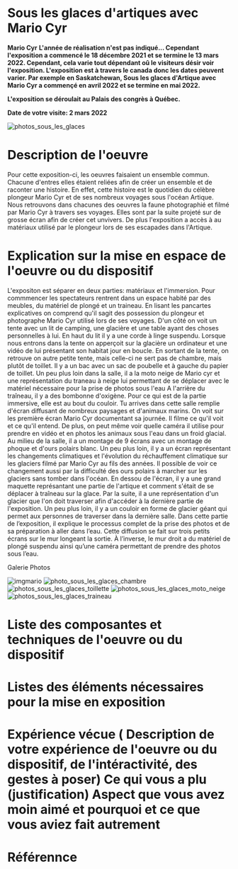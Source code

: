 

# Sous les glaces d'artiques avec Mario Cyr
**Mario Cyr**
**L'année de réalisation n'est pas indiqué... Cependant l'exposition a commencé le 18 décembre 2021 et se termine le 13 mars 2022. Cependant, cela varie tout dépendant oû le visiteurs désir voir l'exposition. L'exposition est à travers le canada donc les dates peuvent varier. Par exemple en Saskatchewan, Sous les glaces d'Artique avec Mario Cyr a commençé en avril 2022 et se termine en mai 2022.**

**L'exposition se déroulait au Palais des congrès à Québec.**

**Date de votre visite: 2 mars 2022**


![photos_sous_les_glaces](https://user-images.githubusercontent.com/89647723/165867523-507b8874-4dc4-4374-ac4f-72b5a03e7e6b.jpg)

# Description de l'oeuvre 

Pour cette exposition-ci, les oeuvres faisaient un ensemble commun. Chacune d'entres elles étaient reliées afin de créer un ensemble et de raconter une histoire. En effet, cette histoire est le quotidien du célèbre plongeur Mario Cyr et de ses nombreux voyages sous l'océan Artique. Nous retrouvons dans chacunes des oeuvres la faune photographié et filmé par Mario Cyr à travers ses voyages. Elles sont par la suite projeté sur de grosse écran afin de créer cet unvivers. De plus l'exposition a accès à au matériaux utilisé par le plongeur lors de ses escapades dans l'Artique.

# Explication sur la mise en espace de l'oeuvre ou du dispositif
L'expositon est séparer en deux parties: matériaux et l'immersion. Pour commmencer les spectateurs rentrent dans un espace habité par des meubles, du matériel de plongé et un traineau. En lisant les pancartes explicatives on comprend qu'il sagit des possession du plongeur et photographe Mario Cyr utilisé lors de ses voyages. D'un côté on voit un tente avec un lit de camping, une glacière et une table ayant des choses personnelles à lui. En haut du lit il y a une corde à  linge suspendu. Lorsque nous entrons dans la tente on apperçoit sur la glacière un ordinateur et une vidéo de lui présentant son habitat jour en boucle. En sortant de la tente, on retrouve on autre petite tente, mais celle-ci ne sert pas de chambre, mais plutôt de toillet. Il y a un bac avec un sac de poubelle et à gauche du papier de toillet. Un peu plus loin dans la salle, il a la moto neige de Mario cyr et une représentation du traneau à neige lui permettant de se déplacer avec le matériel nécessaire pour la prise de photos sous l'eau A l'arrière du traîneau, il y a des bombonne d'oxigène. Pour ce qui est de la partie immersive, elle est au bout du couloir. Tu arrives dans cette salle remplie d'écran diffusant de nombreux paysages et d'animaux marins. On voit sur les première écran Mario Cyr documentant sa journée. Il filme ce qu'il voit et ce qu'il entend. De plus, on peut même voir quelle caméra il utilise pour prendre en vidéo et en photos les animaux sous l'eau dans un froid glacial. Au milieu de la salle, il a un montage de 9 écrans avec un montage de phoque et d'ours polairs blanc. Un peu plus loin, il y a un écran représentant les changements climatiques et l'évolution du réchauffement climatique sur les glaciers filmé par Mario Cyr au fils des années. Il possible de voir ce changement aussi par la difficulté des ours polairs à marcher sur les glaciers sans tomber dans l'océan. En dessou de l'écran, il y a une grand maquette représantant une partie de l'artique et comment s'était de se déplacer à traîneau  sur la glace. Par la suite, il a une représentation d'un glacier que l'on doit traverser afin d'accéder à la dernière partie de l'exposition. Un peu plus loin, il y a un couloir en forme de glacier géant qui permet aux personnes de traverser dans la dernière salle. Dans cette partie de l’exposition, il explique le processus complet de la prise des photos et de sa préparation à aller dans l’eau. Cette diffusion se fait sur trois petits écrans sur le mur longeant la sortie. À l’inverse, le mur droit a du matériel de plongé suspendu ainsi qu’une caméra permettant de prendre des photos sous l’eau.

Galerie Photos


![imgmario](https://user-images.githubusercontent.com/89647723/165867915-9e990675-e71a-431b-bd49-3db228b09bba.png)
![photo_sous_les_glaces_chambre](https://user-images.githubusercontent.com/89647723/165868449-7e7f0458-7731-48db-a402-14cd6a26a3dc.jpg)![photos_sous_les_glaces_toillette](https://user-images.githubusercontent.com/89647723/165868695-edabbfc7-cc39-4072-b399-083729e2e6a1.jpg)
![photos_sous_les_glaces_moto_neige](https://user-images.githubusercontent.com/89647723/165868766-b73a9c10-2aba-4dee-92b0-ffc1eca50cd4.jpg)
![photos_sous_les_glaces_traineau](https://user-images.githubusercontent.com/89647723/165868925-0c44576c-8bca-46c8-9f27-9b9b3bcd1bef.jpg)

# Liste des composantes et techniques de l'oeuvre ou du dispositif 
# Listes des éléments nécessaires pour la mise en exposition 
# Expérience vécue ( Description de votre expérience de l'oeuvre ou du dispositif, de l'intéractivité, des gestes à poser) Ce qui vous a plu (justification) Aspect que vous avez moin aimé et pourquoi et ce que vous aviez fait autrement
# Référennce

#
#
#
#
#
#
#
#
#



